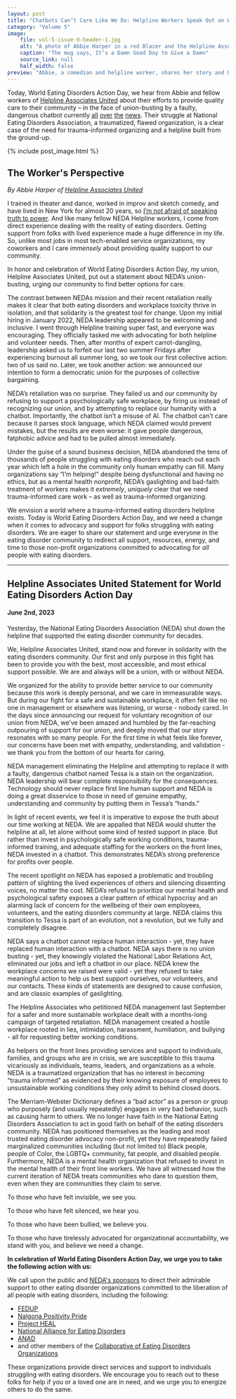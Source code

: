 ```yaml
---
layout: post
title: "Chatbots Can’t Care Like We Do: Helpline Workers Speak Out on World Eating Disorders Action Day"
category: "Volume 5"
image:
    file: vol-5-issue-9-header-1.jpg
    alt: "A photo of Abbie Harper in a red Blazer and the Helpline Associates United logo and quip"
    caption: "The mug says, It’s a Damn Good Day to Give a Damn"
    source_link: null
    half_width: false
preview: "Abbie, a comedian and helpline worker, shares her story and her union’s statement"
---
```


Today, World Eating Disorders Action Day, we hear from Abbie and fellow workers of [Helpline Associates United](https://squashthepastriarchy.com/) about their efforts to provide quality care to their community – in the face of union-busting by a faulty, dangerous chatbot currently [all](https://www.vice.com/en/article/qjvk97/eating-disorder-helpline-disables-chatbot-for-harmful-responses-after-firing-human-staff) [over](https://www.vice.com/en/article/n7ezkm/eating-disorder-helpline-fires-staff-transitions-to-chatbot-after-unionization) [the](https://www.npr.org/2023/05/24/1177847298/can-a-chatbot-help-people-with-eating-disorders-as-well-as-another-human) [news](https://www.dailydot.com/irl/neda-chatbot-weight-loss/). Their struggle at National Eating Disorders Association, a traumatized, flawed organization, is a clear case of the need for trauma-informed organizing and a helpline built from the ground-up.

<!-- DO NOT remove the excerpt tag -->
<!--excerpt-->
<!-- remaining content goes below here -->

<!-- DO NOT remove the header image -->
{% include post_image.html %}

## The Worker's Perspective

_By Abbie Harper of [Helpline Associates United](https://twitter.com/HLAUnited)_

I trained in theater and dance, worked in improv and sketch comedy, and have lived in New York for almost 20 years, so [I’m not afraid of speaking truth to power](https://www.labornotes.org/blogs/2023/05/union-busting-chatbot-eating-disorders-nonprofit-puts-ai-retaliation). And like many fellow NEDA Helpline workers, I come from direct experience dealing with the reality of eating disorders. Getting support from folks with lived experience made a huge difference in my life. So, unlike most jobs in most tech-enabled service organizations, my coworkers and I care _immensely_ about providing quality support to our community. 

In honor and celebration of World Eating Disorders Action Day, my union, Helpline Associates United, put out a statement about NEDA’s union-busting, urging our community to find better options for care. 

The contrast between NEDAs mission and their recent retaliation really makes it clear that both eating disorders and workplace toxicity thrive in isolation, and that solidarity is the greatest tool for change. Upon my initial hiring in January 2022, NEDA leadership appeared to be welcoming and inclusive. I went through Helpline training super fast, and everyone was encouraging. They officially tasked me with advocating for both helpline and volunteer needs. Then, after months of expert carrot-dangling, leadership asked us to forfeit our last two summer Fridays after experiencing burnout all summer long, so we took our first collective action: two of us said no. Later, we took another action: we announced our intention to form a democratic union for the purposes of collective bargaining. 

NEDA’s retaliation was no surprise. They failed us and our community by refusing to support a psychologically safe workplace, by firing us instead of recognizing our union, and by attempting to replace our humanity with a chatbot. Importantly, the chatbot isn’t a misuse of AI. The chatbot can’t care because it parses stock language, which NEDA claimed would prevent mistakes, but the results are even worse: it gave people dangerous, fatphobic advice and had to be pulled almost immediately.

Under the guise of a sound business decision, NEDA abandoned the tens of thousands of people struggling with eating disorders who reach out each year which left a hole in the community only human empathy can fill. Many organizations say “I’m helping!” despite being dysfunctional and having no ethics, but as a mental health nonprofit, NEDA’s gaslighting and bad-faith treatment of workers makes it _extremely_, _uniquely_ clear that we need trauma-informed care work – as well as trauma-informed organizing. 

We envision a world where a trauma-informed eating disorders helpline exists. Today is World Eating Disorders Action Day, and we need a change when it comes to advocacy and support for folks struggling with eating disorders. We are eager to share our statement and urge everyone in the eating disorder community to redirect all support, resources, energy, and time to those non-profit organizations committed to advocating for _all_ people with eating disorders.

<hr>

## Helpline Associates United Statement for World Eating Disorders Action Day
#### June 2nd, 2023

Yesterday, the National Eating Disorders Association (NEDA) shut down the helpline that supported the eating disorder community for decades. 

We, Helpline Associates United, stand now and forever in solidarity with the eating disorders community. Our first and only purpose in this fight has been to provide you with the best, most accessible, and most ethical support possible. We are and always will be a union, with or without NEDA.

We organized for the ability to provide better service to our community because this work is deeply personal, and we care in immeasurable ways. But during our fight for a safe and sustainable workplace, it often felt like no one in management or elsewhere was listening, or worse - nobody cared. In the days since announcing our request for voluntary recognition of our union from NEDA, we’ve been amazed and humbled by the far-reaching outpouring of support for our union, and deeply moved that our story resonates with so many people. For the first time in what feels like forever, our concerns have been met with empathy, understanding, and validation - we thank you from the bottom of our hearts for caring.

NEDA management eliminating the Helpline and attempting to replace it with a faulty, dangerous chatbot named Tessa is a stain on the organization. NEDA leadership will bear complete responsibility for the consequences. Technology should never replace first line human support and NEDA is doing a great disservice to those in need of genuine empathy, understanding and community by putting them in Tessa’s “hands.”

In light of recent events, we feel it is imperative to expose the truth about our time working at NEDA. We are appalled that NEDA would shutter the helpline at all, let alone without some kind of tested support in place. But rather than invest in psychologically safe working conditions, trauma-informed training, and adequate staffing for the workers on the front lines, NEDA invested in a chatbot. This demonstrates NEDA’s strong preference for profits over people. 

The recent spotlight on NEDA has exposed a problematic and troubling pattern of slighting the lived experiences of others and silencing dissenting voices, no matter the cost. NEDA’s refusal to prioritize our mental health and psychological safety exposes a clear pattern of ethical hypocrisy and an alarming lack of concern for the wellbeing of their own employees, volunteers, and the eating disorders community at large. NEDA claims this transition to Tessa is part of an evolution, not a revolution, but we fully and completely disagree. 

NEDA says a chatbot cannot replace human interaction - yet, they have replaced human interaction with a chatbot. NEDA says there is no union busting - yet, they knowingly violated the National Labor Relations Act, eliminated our jobs and left a chatbot in our place. NEDA knew the workplace concerns we raised were valid - yet they refused to take meaningful action to help us best support ourselves, our volunteers, and our contacts. These kinds of statements are designed to cause confusion, and are classic examples of gaslighting. 

The Helpline Associates who petitioned NEDA management last September for a safer and more sustainable workplace dealt with a months-long campaign of targeted retaliation. NEDA management created a hostile workplace rooted in lies, intimidation, harassment, humiliation, and bullying - all for requesting better working conditions.

As helpers on the front lines providing services and support to individuals, families, and groups who are in crisis, we are susceptible to this trauma vicariously as individuals, teams, leaders, and organizations as a whole. NEDA is a traumatized organization that has no interest in becoming “trauma informed” as evidenced by their knowing exposure of employees to unsustainable working conditions they only admit to behind closed doors.

The Merriam-Webster Dictionary defines a “bad actor” as a person or group who purposely (and usually repeatedly) engages in very bad behavior, such as causing harm to others. We no longer have faith in the National Eating Disorders Association to act in good faith on behalf of the eating disorders community. NEDA has positioned themselves as the leading and most trusted eating disorder advocacy non-profit, yet they have repeatedly failed marginalized communities including (but not limited to) Black people, people of Color, the LGBTQ+ community, fat people, and disabled people. Furthermore, NEDA is a mental health organization that refused to invest in the mental health of their front line workers. We have all witnessed how the current iteration of NEDA treats communities who dare to question them, even when they are communities they claim to serve.

To those who have felt invisible, we see you.

To those who have felt silenced, we hear you.

To those who have been bullied, we believe you.

To those who have tirelessly advocated for organizational accountability, we stand with you, and believe we need a change.
 
**In celebration of World Eating Disorders Action Day, we urge you to take the following action with us:**

We call upon the public and [NEDA's sponsors](https://www.nationaleatingdisorders.org/about-us/sustaining-sponsors) to direct their admirable support to other eating disorder organizations committed to the liberation of all people with eating disorders, including the following:
* [FEDUP](https://fedupcollective.org/)
* [Nalgona Positivity Pride](https://www.nalgonapositivitypride.com/)
* [Project HEAL](https://www.theprojectheal.org/)
* [National Alliance for Eating Disorders](https://www.allianceforeatingdisorders.com/)
* [ANAD](https://anad.org/)
* and other members of the [Collaborative of Eating Disorders Organizations](https://collabedorgs.my.canva.site/)

These organizations provide direct services and support to individuals struggling with eating disorders. We encourage you to reach out to these folks for help if you or a loved one are in need, and we urge you to energize others to do the same.

